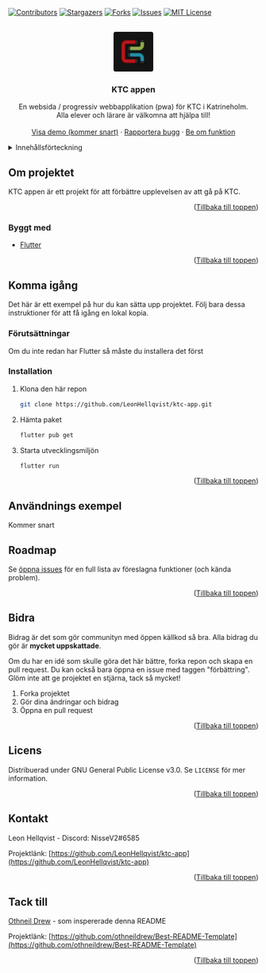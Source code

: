 <div id="top"></div>

[![Contributors][contributors-shield]][contributors-url]
[![Stargazers][stars-shield]][stars-url]
[![Forks][forks-shield]][forks-url]
[![Issues][issues-shield]][issues-url]
[![MIT License][license-shield]][license-url]

<!-- PROJEKT LOGGA -->
<br />
<div align="center">
  <a href="https://github.com/LeonHellqvist/ktc-app">
    <img src="assets/images/Icon-192.png" alt="Logo" width="80" height="80">
  </a>

<h3 align="center">KTC appen</h3>

  <p align="center">
    En websida / progressiv webbapplikation (pwa) för KTC i Katrineholm. 
    <br />
    Alla elever och lärare är välkomna att hjälpa till! 
    <br />
    <br />
    <a href="https://youtube.com">Visa demo (kommer snart)</a>
    ·
    <a href="https://github.com/LeonHellqvist/ktc-app/issues">Rapportera bugg</a>
    ·
    <a href="https://github.com/LeonHellqvist/ktc-app/issues">Be om funktion</a>
  </p>
</div>

<!-- INNEHÅLLSFÖRTECKNING -->
<details>
  <summary>Innehållsförteckning</summary>
  <ol>
    <li>
      <a href="#om-projektet">Om projektet</a>
      <ul>
        <li><a href="#byggt-med">Byggt med</a></li>
      </ul>
    </li>
    <li>
      <a href="#komma-igång">Komma igång</a>
      <ul>
        <li><a href="#förutsättningar">Förutsättningar</a></li>
        <li><a href="#installation">Installation</a></li>
      </ul>
    </li>
    <li><a href="#användnings-exempel">Använding</a></li>
    <li><a href="#roadmap">Roadmap</a></li>
    <li><a href="#bidra">Bidra</a></li>
    <li><a href="#licens">Licens</a></li>
    <li><a href="#kontakt">Kontakt</a></li>
  </ol>
</details>

<!-- OM PROJEKTET -->

## Om projektet

KTC appen är ett projekt för att förbättre upplevelsen av att gå på KTC.

<p align="right">(<a href="#top">Tillbaka till toppen</a>)</p>

### Byggt med

- [Flutter](https://flutter.dev/)

<p align="right">(<a href="#top">Tillbaka till toppen</a>)</p>

<!-- KOMMA IGÅNG -->

## Komma igång

Det här är ett exempel på hur du kan sätta upp projektet. Följ bara dessa instruktioner för att få igång en lokal kopia.

### Förutsättningar

Om du inte redan har Flutter så måste du installera det först

### Installation

1. Klona den här repon
   ```sh
   git clone https://github.com/LeonHellqvist/ktc-app.git
   ```
2. Hämta paket
   ```sh
   flutter pub get
   ```
3. Starta utvecklingsmiljön
   ```sh
   flutter run
   ```

<p align="right">(<a href="#top">Tillbaka till toppen</a>)</p>

<!-- ANVÄNDNINGSEXEMPEL -->

## Användnings exempel

Kommer snart

<!-- ROADMAP -->

## Roadmap

Se [öppna issues](https://github.com/LeonHellqvist/ktc-app/issues) för en full lista av föreslagna funktioner (och kända problem).

<p align="right">(<a href="#top">Tillbaka till toppen</a>)</p>

<!-- BIDRA -->

## Bidra

Bidrag är det som gör communityn med öppen källkod så bra. Alla bidrag du gör är **mycket uppskattade**.

Om du har en idé som skulle göra det här bättre, forka repon och skapa en pull request. Du kan också bara öppna en issue med taggen "förbättring".
Glöm inte att ge projektet en stjärna, tack så mycket!

1. Forka projektet
2. Gör dina ändringar och bidrag
3. Öppna en pull request

<p align="right">(<a href="#top">Tillbaka till toppen</a>)</p>

<!-- LICENS -->

## Licens

Distribuerad under GNU General Public License v3.0. Se `LICENSE` för mer information.

<p align="right">(<a href="#top">Tillbaka till toppen</a>)</p>

<!-- KONTAKT -->

## Kontakt

Leon Hellqvist - Discord: NisseV2#6585

Projektlänk: [https://github.com/LeonHellqvist/ktc-app](https://github.com/LeonHellqvist/ktc-app)

<p align="right">(<a href="#top">Tillbaka till toppen</a>)</p>

<!-- TACK TILL -->

## Tack till

[Othneil Drew](https://github.com/othneildrew) - som inspererade denna README

Projektlänk: [https://github.com/othneildrew/Best-README-Template](https://github.com/othneildrew/Best-README-Template)

<p align="right">(<a href="#top">Tillbaka till toppen</a>)</p>

<!-- MARKDOWN LINKS & IMAGES -->
<!-- https://www.markdownguide.org/basic-syntax/#reference-style-links -->

[contributors-shield]: https://img.shields.io/github/contributors/LeonHellqvist/ktc-app.svg?style=for-the-badge
[contributors-url]: https://github.com/LeonHellqvist/ktc-app/graphs/contributors
[forks-shield]: https://img.shields.io/github/forks/LeonHellqvist/ktc-app.svg?style=for-the-badge
[forks-url]: https://github.com/LeonHellqvist/ktc-app/network/members
[stars-shield]: https://img.shields.io/github/stars/LeonHellqvist/ktc-app.svg?style=for-the-badge
[stars-url]: https://github.com/LeonHellqvist/ktc-app/stargazers
[issues-shield]: https://img.shields.io/github/issues/LeonHellqvist/ktc-app.svg?style=for-the-badge
[issues-url]: https://github.com/LeonHellqvist/ktc-app/issues
[license-shield]: https://img.shields.io/github/license/LeonHellqvist/ktc-app.svg?style=for-the-badge
[license-url]: https://github.com/LeonHellqvist/ktc-app/blob/main/LICENSE.md
